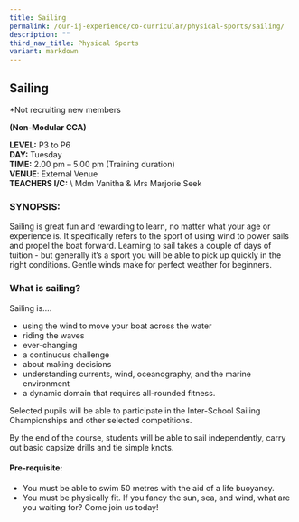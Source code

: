 ```yaml
---
title: Sailing
permalink: /our-ij-experience/co-curricular/physical-sports/sailing/
description: ""
third_nav_title: Physical Sports
variant: markdown
---
```

## Sailing
*Not recruiting new members <br>

**(Non-Modular CCA)**


**LEVEL:**&nbsp;P3 to P6<br>
**DAY:**&nbsp;Tuesday<br>
**TIME:**&nbsp;2.00 pm – 5.00 pm (Training duration)<br>
**VENUE**: External Venue<br>
**TEACHERS I/C:**&nbsp;\ Mdm Vanitha &amp; Mrs Marjorie Seek

### SYNOPSIS:


Sailing is great fun and rewarding to learn, no matter what your age or experience is. It specifically refers to the sport of using wind to power sails and propel the boat forward. Learning to sail takes a couple of days of tuition - but generally it’s a sport you will be able to pick up quickly in the right conditions. Gentle winds make for perfect weather for beginners.

### What is sailing?


Sailing is….

*   using the wind to move your boat across the water
*   riding the waves
*   ever-changing
*   a continuous challenge
*   about making decisions
*   understanding currents, wind, oceanography, and the marine environment
*   a dynamic domain that requires all-rounded fitness.

  

Selected pupils will be able to participate in the Inter-School Sailing Championships and other selected competitions.

By the end of the course, students will be able to sail independently, carry out basic capsize drills and tie simple knots.

#### Pre-requisite:


*   You must be able to swim 50 metres with the aid of a life buoyancy.
*   You must be physically fit. If you fancy the sun, sea, and wind, what are you waiting for? Come join us today!